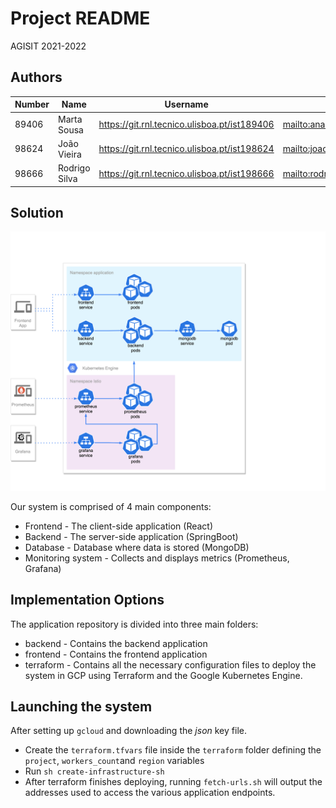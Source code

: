 # Project README

AGISIT 2021-2022

## Authors


| Number | Name              | Username                                       | Email                                            |
| -------|-------------------|------------------------------------------------| -------------------------------------------------|
| 89406  | Marta Sousa       | <https://git.rnl.tecnico.ulisboa.pt/ist189406> | <mailto:ana.marta.sousa@tecnico.ulisboa.pt>      |
| 98624  | João Vieira       | <https://git.rnl.tecnico.ulisboa.pt/ist198624> | <mailto:joaofvieira@tecnico.ulisboa.pt>          |
| 98666  | Rodrigo Silva     | <https://git.rnl.tecnico.ulisboa.pt/ist198666> | <mailto:rodrigo.santos.silva@tecnico.ulisboa.pt> |



## Solution

![Diagram](architecture.png)

Our system is comprised of 4 main components:
* Frontend - The client-side application (React)
* Backend - The server-side application (SpringBoot)
* Database - Database where data is stored (MongoDB)
* Monitoring system - Collects and displays metrics (Prometheus, Grafana)

## Implementation Options

The application repository is divided into three main folders:
* backend - Contains the backend application
* frontend - Contains the frontend application
* terraform - Contains all the necessary configuration files to deploy the system in GCP using Terraform and the Google Kubernetes Engine.

## Launching the system

After setting up `gcloud` and downloading the *json* key file.
* Create the `terraform.tfvars` file inside the `terraform` folder defining the `project`, `workers_count`and `region` variables
* Run `sh create-infrastructure-sh`
* After terraform finishes deploying, running `fetch-urls.sh` will output the addresses used to access the various application endpoints.

